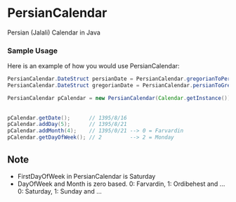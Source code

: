 # PersianCalendar
Persian (Jalali) Calendar in Java

### Sample Usage
Here is an example of how you would use PersianCalendar:
```java
PersianCalendar.DateStruct persianDate = PersianCalendar.gregorianToPersian(2016, 11, 6);   // 1395/8/16
PersianCalendar.DateStruct gregorianDate = PersianCalendar.persianToGregorian(1395, 8, 16); // 2016/11/6

PersianCalendar pCalendar = new PersianCalendar(Calendar.getInstance()); // Gets a calendar using the default time zone and locale. 
                                                                         // The Calendar returned is based on the current time in 
                                                                         // the default time zone with the default locale.
pCalendar.getDate();      // 1395/8/16
pCalendar.addDay(5);      // 1395/8/21
pCalendar.addMonth(4);    // 1395/0/21 --> 0 = Farvardin
pCalendar.getDayOfWeek(); // 2         --> 2 = Monday
```

## Note
- FirstDayOfWeek in PersianCalendar is Saturday
- DayOfWeek and Month is zero based. 
    0: Farvardin, 1: Ordibehest and ...
    0: Saturday, 1: Sunday and ...
